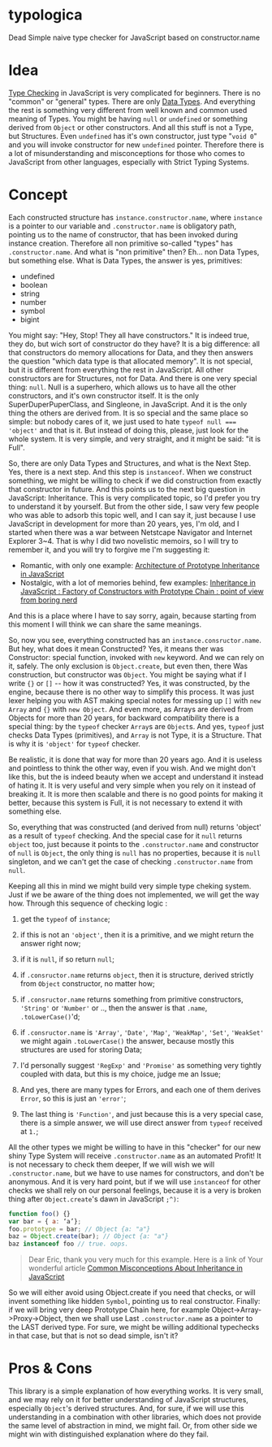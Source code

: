 # typologica

Dead Simple naive type checker for JavaScript based on constructor.name

# Idea

[Type Checking](https://en.wikipedia.org/wiki/Type_system#Type_checking) in JavaScript is very complicated for beginners. There is no "common" or "general" types. There are only [Data Types](https://en.wikipedia.org/wiki/Data_type). And everything the rest is something very different from well known and common used meaning of Types. You might be having `null` or `undefined` or something derived from `Object` or other constructors. And all this stuff is not a Type, but Structures. Even `undefined` has it's own constructor, just type "`void 0`" and you will invoke constructor for new `undefined` pointer. Therefore there is a lot of misunderstanding and misconceptions for those who comes to JavaScript from other languages, especially with Strict Typing Systems.

# Concept

Each constructed structure has `instance.constructor.name`, where `instance` is a pointer to our variable and `.constructor.name` is obligatory path, pointing us to the name of constructor, that has been invoked during instance creation. Therefore all non primitive so-called "types" has `.constructor.name`. And what is "non primitive" then? Eh... non Data Types, but something else. What is Data Types, the answer is yes, primitives:

* undefined
* boolean
* string
* number
* symbol
* bigint

You might say: "Hey, Stop! They all have constructors." It is indeed true, they do, but wich sort of constructor do they have? It is a big difference: all that constructors do 
memory allocations for Data, and they then answers the question "which data type is that allocated memory". It is not special, but it is different from everything the rest in JavaScript. All other constructors are for Structures, not for Data. And there is one very special thing: `null`. Null is a superhero, which allows us to have all the other constructors, and it's own constructor itself. It is the only SuperDuperPuperClass, and Singleone, in JavaScript. And it is the only thing the others are derived from. It is so special and the same place so simple: but nobody cares of it, we just used to hate `typeof null === 'object'` and that is it. But instead of doing this, please, just look for the whole system. It is very simple, and very straight, and it might be said: "it is Full".

So, there are only Data Types and Structures, and what is the Next Step. Yes, there is a next step. And this step is `instanceof`. When we construct something, we might be willing to check if we did construction from exactly that constructor in future. And this points us to the next big question in JavaScript: Inheritance. This is very complicated topic, so I'd prefer you try to understand it by yourself. But from the other side, I saw very few people who was able to adsorb this topic well, and I can say it, just because I use JavaScript in development for more than 20 years, yes, I'm old, and I started when there was a war between Netstcape Navigator and Internet Explorer 3~4. That is why I did two novelistic memoirs, so I will try to remember it, and you will try to forgive me I'm suggesting it:

* Romantic, with only one example: [Architecture of Prototype Inheritance in JavaScript](https://dev.to/wentout/architecture-of-prototype-inheritance-in-javascript-ce6/edit)
* Nostalgic, with a lot of memories behind, few examples: [Inheritance in JavaScript : Factory of Constructors with Prototype Chain : point of view from boring nerd](https://dev.to/wentout/inheritance-in-javascript-factory-of-constructors-with-prototype-chain-point-of-view-from-boring-nerd-2ddb)

And this is a place where I have to say sorry, again, because starting from this moment I will think we can share the same meanings.

So, now you see, everything constructed has an `instance.consructor.name`. But hey, what does it mean Constructed? Yes, it means ther was Constructor: special function, invoked with `new` keyword. And we can rely on it, safely. The only exclusion is `Object.create`, but even then, there Was construction, but constructor was `Object`. You might be saying what if I write `{}` or `[]` -- how it was constructed? Yes, it was constructed, by the engine, because there is no other way to simplify this process. It was just lexer helping you with AST making special notes for messing up `[]` with `new Array` and `{}` with `new Object`. And even more, as Arrays are derived from Objects for more than 20 years, for backward compatibility there is a special thing: by the `typeof` checker `Array`s are `Object`s. And yes, `typeof` just checks Data Types (primitives), and `Array` is not Type, it is a Structure. That is why it is `'object'` for `typeof` checker.

Be realistic, it is done that way for more than 20 years ago. And it is useless and pointless to think the other way, even if you wish. And we might don't like this, but the is indeed beauty when we accept and understand it instead of hating it. It is very useful and very simple when you rely on it instead of breaking it. It is more then scalable and there is no good points for making it better, because this system is Full, it is not necessary to extend it with something else. 

So, everything that was constructed (and derived from null) returns 'object' as a result of `typeof` checking. And the special case for it `null` returns `object` too, just because it points to the `.constructor.name` and constructor of `null` is `Object`, the only thing is `null` has no properties, because it is `null` singleton, and we can't get the case of checking `.constructor.name` from `null`.

Keeping all this in mind we might build very simple type cheking system. Just if we be aware of the thing does not implemented, we will get the way how. Through this sequence of checking logic :

1. get the `typeof` of `instance`;
2. if this is not an `'object'`, then it is a primitive, and we might return the answer right now;
3. if it is `null`, if so return `null`;
4. if `.consructor.name` returns `object`, then it is structure, derived strictly from `Object` constructor, no matter how;
5. if `.consructor.name` returns something from primitive constructors, `'String'` or `'Number'` or .., then the answer is that `.name`, `.toLowerCase()`'d;
6. if `.consructor.name` is `'Array'`, `'Date'`, `'Map'`, `'WeakMap'`, `'Set'`, `'WeakSet'` we might again `.toLowerCase()` the answer, because mostly this structures are used for storing Data;

7. I'd personally suggest `'RegExp'` and `'Promise'` as something very tightly coupled with data, but this is my choice, judge me an Issue;

8. And yes, there are many types for Errors, and each one of them derives `Error`, so this is just an `'error'`;

9. The last thing is `'Function'`, and just because this is a very special case, there is a simple answer, we will use direct answer from `typeof` received at `1.`;


All the other types we might be willing to have in this "checker" for our new shiny Type System will receive `.constructor.name` as an automated Profit! It is not necessary to check them deeper, If we will wish we will `.constructor.name`, but we have to use names for constructors, and don't be anonymous. And it is very hard point, but if we will use `instanceof` for other checks we shall rely on our personal feelings, because it is a very is broken thing after `Object.create`'s dawn in JavaScript `;^)`:

```javascript
function foo() {}
var bar = { a: ‘a’};
foo.prototype = bar; // Object {a: "a"}
baz = Object.create(bar); // Object {a: "a"}
baz instanceof foo // true. oops.
```
> Dear Eric, thank you very much for this example. Here is a link of Your wonderful article [Common Misconceptions About Inheritance in JavaScript](
https://medium.com/javascript-scene/common-misconceptions-about-inheritance-in-javascript-d5d9bab29b0a)

So we will either avoid using Object.create if you need that checks, or will invent something like hidden `Symbol`, pointing us to real constructor.
Finally: if we will bring very deep Prototype Chain here, for example Object->Array->Proxy->Object, then we shall use Last `.constructor.name` as a pointer to the LAST derived type. For sure, we might be willing additional typechecks in that case, but that is not so dead simple, isn't it?


# Pros & Cons

This library is a simple explanation of how everything works. It is very small, and we may rely on it for better understanding of JavaScript structures, especially `Object`'s derived structures. And, for sure, if we will use this understanding in a combination with other libraries, which does not provide the same level of abstraction in mind, we might fail. Or, from other side we might win with distinguished explanation where do they fail.
